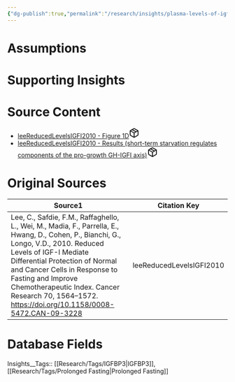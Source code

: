 ```yaml
---
{"dg-publish":true,"permalink":"/research/insights/plasma-levels-of-igfbp-3-are-decreased-by-42-in-mice-after-a-72-hour-fast-compared-with-non-fasting-mice/"}
---
```


# Assumptions
<div><ul class="dataview list-view-ul"></ul></div>

# Supporting Insights
<div><ul class="dataview list-view-ul"></ul></div>

# Source Content
<div><ul class="dataview list-view-ul"><li><span><a data-tooltip-position="top" aria-label="Research/Source Content/leeReducedLevelsIGFI2010 - Figure 1D.md" data-href="Research/Source Content/leeReducedLevelsIGFI2010 - Figure 1D.md" href="Research/Source Content/leeReducedLevelsIGFI2010 - Figure 1D.md" class="internal-link" target="_blank" rel="noopener" fileclass-name="Research Links">leeReducedLevelsIGFI2010 - Figure 1D</a><a class="metadata-menu fileclass-icon"><svg xmlns="http://www.w3.org/2000/svg" width="24" height="24" viewBox="0 0 24 24" fill="none" stroke="currentColor" stroke-width="2" stroke-linecap="round" stroke-linejoin="round" class="svg-icon lucide-package"><path d="m7.5 4.27 9 5.15"></path><path d="M21 8a2 2 0 0 0-1-1.73l-7-4a2 2 0 0 0-2 0l-7 4A2 2 0 0 0 3 8v8a2 2 0 0 0 1 1.73l7 4a2 2 0 0 0 2 0l7-4A2 2 0 0 0 21 16Z"></path><path d="m3.3 7 8.7 5 8.7-5"></path><path d="M12 22V12"></path></svg></a></span></li><li><span><a data-tooltip-position="top" aria-label="Research/Source Content/leeReducedLevelsIGFI2010 - Results (short-term starvation regulates components of the pro-growth GH-IGFI axis).md" data-href="Research/Source Content/leeReducedLevelsIGFI2010 - Results (short-term starvation regulates components of the pro-growth GH-IGFI axis).md" href="Research/Source Content/leeReducedLevelsIGFI2010 - Results (short-term starvation regulates components of the pro-growth GH-IGFI axis).md" class="internal-link" target="_blank" rel="noopener" fileclass-name="Research Links">leeReducedLevelsIGFI2010 - Results (short-term starvation regulates components of the pro-growth GH-IGFI axis)</a><a class="metadata-menu fileclass-icon"><svg xmlns="http://www.w3.org/2000/svg" width="24" height="24" viewBox="0 0 24 24" fill="none" stroke="currentColor" stroke-width="2" stroke-linecap="round" stroke-linejoin="round" class="svg-icon lucide-package"><path d="m7.5 4.27 9 5.15"></path><path d="M21 8a2 2 0 0 0-1-1.73l-7-4a2 2 0 0 0-2 0l-7 4A2 2 0 0 0 3 8v8a2 2 0 0 0 1 1.73l7 4a2 2 0 0 0 2 0l7-4A2 2 0 0 0 21 16Z"></path><path d="m3.3 7 8.7 5 8.7-5"></path><path d="M12 22V12"></path></svg></a></span></li></ul></div>

# Original Sources
<div><table class="dataview table-view-table"><thead class="table-view-thead"><tr class="table-view-tr-header"><th class="table-view-th"><span>Source</span><span class="dataview small-text">1</span></th><th class="table-view-th"><span>Citation Key</span></th></tr></thead><tbody class="table-view-tbody"><tr><td><span>Lee, C., Safdie, F.M., Raffaghello, L., Wei, M., Madia, F., Parrella, E., Hwang, D., Cohen, P., Bianchi, G., Longo, V.D., 2010. Reduced Levels of IGF-I Mediate Differential Protection of Normal and Cancer Cells in Response to Fasting and Improve Chemotherapeutic Index. Cancer Research 70, 1564–1572. <a rel="noopener" class="external-link" href="https://doi.org/10.1158/0008-5472.CAN-09-3228" target="_blank">https://doi.org/10.1158/0008-5472.CAN-09-3228</a></span></td><td><span>leeReducedLevelsIGFI2010</span></td></tr></tbody></table></div>

# Database Fields
Insights__Tags:: [[Research/Tags/IGFBP3\|IGFBP3]], [[Research/Tags/Prolonged Fasting\|Prolonged Fasting]]